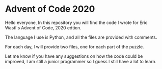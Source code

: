# Advent of Code 2020

Hello everyone,
In this repository you will find the code I wrote for Eric Wastl's Advent of Code, 2020 edtion.

The language I use is Python, and all the files are provided with comments.

For each day, I will provide two files, one for each part of the puzzle.

Let me know if you have any suggestions on how the code could be improved, I am still a junior programmer so I guess I still have a lot to learn.

